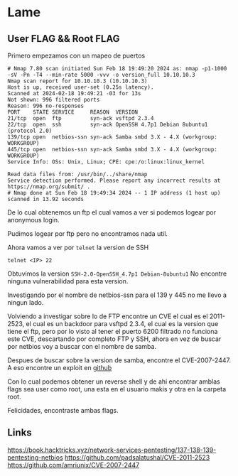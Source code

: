 # Lame

User FLAG && Root FLAG
----

Primero empezamos con un mapeo de puertos

```shell
# Nmap 7.80 scan initiated Sun Feb 18 19:49:20 2024 as: nmap -p1-1000 -sV -Pn -T4 --min-rate 5000 -vvv -o version_full 10.10.10.3
Nmap scan report for 10.10.10.3 (10.10.10.3)
Host is up, received user-set (0.25s latency).
Scanned at 2024-02-18 19:49:21 -03 for 13s
Not shown: 996 filtered ports
Reason: 996 no-responses
PORT    STATE SERVICE     REASON  VERSION
21/tcp  open  ftp         syn-ack vsftpd 2.3.4
22/tcp  open  ssh         syn-ack OpenSSH 4.7p1 Debian 8ubuntu1 (protocol 2.0)
139/tcp open  netbios-ssn syn-ack Samba smbd 3.X - 4.X (workgroup: WORKGROUP)
445/tcp open  netbios-ssn syn-ack Samba smbd 3.X - 4.X (workgroup: WORKGROUP)
Service Info: OSs: Unix, Linux; CPE: cpe:/o:linux:linux_kernel

Read data files from: /usr/bin/../share/nmap
Service detection performed. Please report any incorrect results at https://nmap.org/submit/ .
# Nmap done at Sun Feb 18 19:49:34 2024 -- 1 IP address (1 host up) scanned in 13.92 seconds
```

De lo cual obtenemos un ftp el cual vamos a ver si podemos logear por anonymous login.

Pudimos logear por ftp pero no encontramos nada util.

Ahora vamos a ver por `telnet` la version de SSH 

```shell
telnet <IP> 22
```

Obtuvimos la version `SSH-2.0-OpenSSH_4.7p1 Debian-8ubuntu1`
No encontre ninguna vulnerabilidad para esta version.

Investigando por el nombre de netbios-ssn para el 139 y 445 no me llevo a ningun lado.

Volviendo a investigar sobre lo de FTP encontre un CVE el cual es el 2011-2523, el cual es un backdoor para vsftpd 2.3.4, el cual es la version que tiene el ftp, pero por lo visto al tener el puerto 6200 filtrado no funciona este CVE, descartando por completo FTP y SSH, ahora en vez de buscar por netbios voy a buscar con el nombre de samba.

Despues de buscar sobre la version de samba, encontre el CVE-2007-2447. A eso encontre un exploit en [github](https://github.com/amriunix/CVE-2007-2447)

Con lo cual podemos obtener un reverse shell y de ahi encontrar amblas flags sea user como root, una esta en el usuario makis y otra en la carpeta root.

Felicidades, encontraste ambas flags.

## Links
https://book.hacktricks.xyz/network-services-pentesting/137-138-139-pentesting-netbios
https://github.com/padsalatushal/CVE-2011-2523
https://github.com/amriunix/CVE-2007-2447
